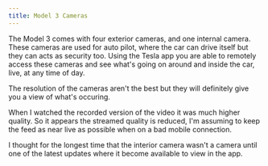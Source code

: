 ```yaml
---
title: Model 3 Cameras
---
```


The Model 3 comes with four exterior cameras, and one internal camera. These cameras are used for auto pilot, where the car can drive itself but they can acts as security too. Using the Tesla app you are able to remotely access these cameras and see what's going on around and inside the car, live, at any time of day.

The resolution of the cameras aren't the best but they will definitely give you a view of what's occuring.

When I watched the recorded version of the video it was much higher quality. So it appears the streamed quality is reduced, I'm assuming to keep the feed as near live as possible when on a bad mobile connection.

I thought for the longest time that the interior camera wasn't a camera until one of the latest updates where it become available to view in the app.

